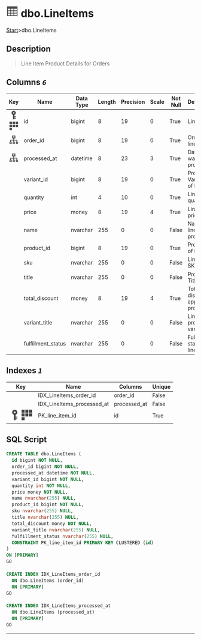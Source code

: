 # ![logo](../Images/table.svg) dbo.LineItems

[Start](../start.md)>dbo.LineItems

## [](#Description) Description

> Line Item Product Details for Orders

## [](#Columns) Columns _`6`_

| Key                                                                                                                                   | Name           | Data Type | Length | Precision | Scale | Not Null | Description          |
|---------------------------------------------------------------------------------------------------------------------------------------|----------------|-----------|--------|-----------|-------|----------|----------------------|
|[![Primary Key PK_line_item_id](../Images/primarykey.svg)](#Indexes)[![Cluster Key PK_line_item_id](../Images/Cluster.svg)](#Indexes)|id|bigint|8|19|0|True|Line item ID|
|[![Indexes IDX_LineItems_order_id](../Images/index.svg)](#Indexes)|order_id|bigint|8|19|0|True|Order ID of line item|
|[![Indexes IDX_LineItems_processed_at](../Images/index.svg)](#Indexes)|processed_at|datetime|8|23|3|True|Date order was processed|
||variant_id|bigint|8|19|0|True|Product Variant ID of line item|
||quantity|int|4|10|0|True|Line item quantity |
||price|money|8|19|4|True|Line item price|
||name|nvarchar|255|0|0|False|Name of line item product|
||product_id|bigint|8|19|0|True|Product ID of line item|
||sku|nvarchar|255|0|0|False|Line item SKU|
||title|nvarchar|255|0|0|False|Product Title|
||total_discount|money|8|19|4|True|Total discount applied to product|
||variant_title|nvarchar|255|0|0|False|Line item product variant title |
||fulfillment_status|nvarchar|255|0|0|False|Fulfillment status of line item|

## [](#Indexes) Indexes _`1`_

|Key|Name|Columns|Unique|
|---|---|---|---|
||IDX_LineItems_order_id|order_id|False|
||IDX_LineItems_processed_at|processed_at|False|
|[![Primary Key PK_line_item_id](../Images/primarykey.svg)](#Indexes)[![Cluster Key PK_line_item_id](../Images/Cluster.svg)](#Indexes)|PK_line_item_id|id|True|

## [](#SqlScript) SQL Script

```SQL
CREATE TABLE dbo.LineItems (
  id bigint NOT NULL,
  order_id bigint NOT NULL,
  processed_at datetime NOT NULL,
  variant_id bigint NOT NULL,
  quantity int NOT NULL,
  price money NOT NULL,
  name nvarchar(255) NULL,
  product_id bigint NOT NULL,
  sku nvarchar(255) NULL,
  title nvarchar(255) NULL,
  total_discount money NOT NULL,
  variant_title nvarchar(255) NULL,
  fulfillment_status nvarchar(255) NULL,
  CONSTRAINT PK_line_item_id PRIMARY KEY CLUSTERED (id)
)
ON [PRIMARY]
GO

CREATE INDEX IDX_LineItems_order_id
  ON dbo.LineItems (order_id)
  ON [PRIMARY]
GO

CREATE INDEX IDX_LineItems_processed_at
  ON dbo.LineItems (processed_at)
  ON [PRIMARY]
GO
```

___
